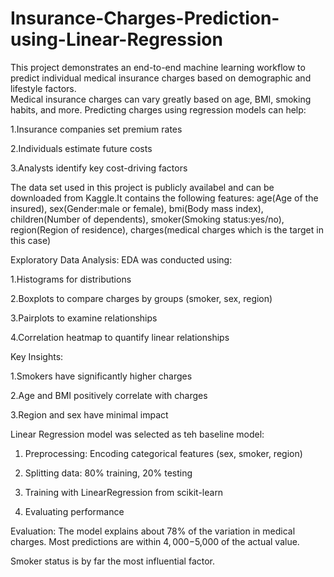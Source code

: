 # Insurance-Charges-Prediction-using-Linear-Regression
This project demonstrates an end-to-end machine learning workflow to predict individual medical insurance charges based on demographic and lifestyle factors.          
Medical insurance charges can vary greatly based on age, BMI, smoking habits, and more. Predicting charges using regression models can help:                       

1.Insurance companies set premium rates                                                                                                                            

2.Individuals estimate future costs                                                                                                                                

3.Analysts identify key cost-driving factors                                                                                                                       

The data set used in this project is publicly availabel and can be downloaded from Kaggle.It contains the following features:
age(Age of the insured), sex(Gender:male or female), bmi(Body mass index), children(Number of dependents), smoker(Smoking status:yes/no), region(Region of residence), charges(medical charges which is the target in this case)                                                                                               

Exploratory Data Analysis:
EDA was conducted using:

1.Histograms for distributions

2.Boxplots to compare charges by groups (smoker, sex, region)

3.Pairplots to examine relationships

4.Correlation heatmap to quantify linear relationships

Key Insights:

1.Smokers have significantly higher charges

2.Age and BMI positively correlate with charges

3.Region and sex have minimal impact

Linear Regression model was selected as teh baseline model:

1. Preprocessing: Encoding categorical features (sex, smoker, region)

2. Splitting data: 80% training, 20% testing

3. Training with LinearRegression from scikit-learn

4. Evaluating performance

Evaluation: The model explains about 78% of the variation in medical charges. Most predictions are within $4,000-$5,000 of the actual value.   

Smoker status is by far the most influential factor.
